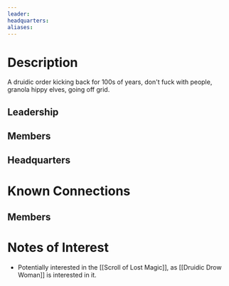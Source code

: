 ```yaml
---
leader: 
headquarters: 
aliases:
---
```


# Description

 A druidic order kicking back for 100s of years, don't fuck with people, granola hippy elves, going off grid.

## Leadership

## Members

## Headquarters

# Known Connections

## Members

# Notes of Interest

- Potentially interested in the [[Scroll of Lost Magic]], as [[Druidic Drow Woman]] is interested in it.
